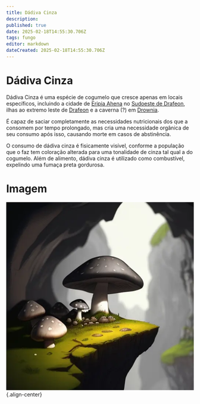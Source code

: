 ```yaml
---
title: Dádiva Cinza
description: 
published: true
date: 2025-02-18T14:55:30.706Z
tags: fungo
editor: markdown
dateCreated: 2025-02-18T14:55:30.706Z
---
```


# Dádiva Cinza
Dádiva Cinza é uma espécie de cogumelo que cresce apenas em locais específicos, incluindo a cidade de [Eripia Ahena](/lugares/plano-material/drafeon/sudoeste-de-drafeon/eripia-ahena) no [Sudoeste de Drafeon](/lugares/plano-material/drafeon/sudoeste-de-drafeon), ilhas ao extremo leste de [Drafeon](/lugares/plano-material/drafeon) e a caverna (?) em [Drownia](/faccoes/nacoes/corte-elfica/drownia).

É capaz de saciar completamente as necessidades nutricionais dos que a consomem por tempo prolongado, mas cria uma necessidade orgânica de seu consumo após isso, causando morte em casos de abstinência.

O consumo de dádiva cinza é fisicamente visível, conforme a população que o faz tem coloração alterada para uma tonalidade de cinza tal qual a do cogumelo. Além de alimento, dádiva cinza é utilizado como combustível, expelindo uma fumaça preta gordurosa.

# Imagem
![dadiva-cinza.webp](/uploads/fauna-e-flora/dadiva-cinza.webp){.align-center}